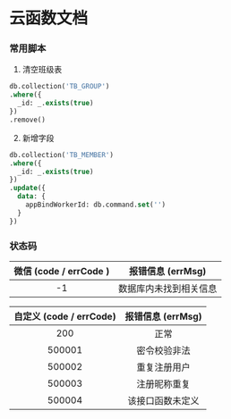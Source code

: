 # 云函数文档

### 常用脚本

1. 清空班级表

```SQL
db.collection('TB_GROUP')
.where({
  _id: _.exists(true)
})
.remove()
```

2. 新增字段

```SQL
db.collection('TB_MEMBER')
.where({
  _id: _.exists(true)
})
.update({
  data: {
    appBindWorkerId: db.command.set('')
  }
})
```

### 状态码

| 微信 (code / errCode ) |   报错信息 (errMsg)    |
| :--------------------: | :--------------------: |
|           -1           | 数据库内未找到相关信息 |

| 自定义 (code / errCode) | 报错信息 (errMsg) |
| :---------------------: | :---------------: |
|           200           |       正常        |
|         500001          |   密令校验非法    |
|         500002          |   重复注册用户    |
|         500003          |   注册昵称重复    |
|         500004          | 该接口函数未定义  |
